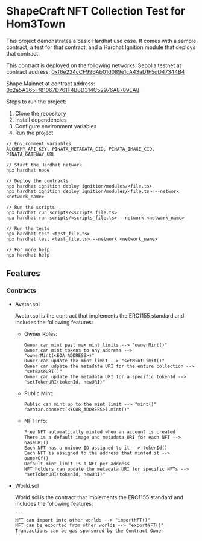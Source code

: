 # ShapeCraft NFT Collection Test for Hom3Town

This project demonstrates a basic Hardhat use case. It comes with a sample contract, a test for that contract, and a Hardhat Ignition module that deploys that contract.

This contract is deployed on the following networks:
Sepolia testnet at contract address: [0xf6e224cCF996Ab01d089e1cA43aD1F5dD47344B4](https://sepolia.etherscan.io/address/0xf6e224cCF996Ab01d089e1cA43aD1F5dD47344B4)

Shape Mainnet at contract address: [0x2a5A365Ff81067D761F4BBD314C52976A8789EA8](https://shapescan.xyz/address/0x2a5A365Ff81067D761F4BBD314C52976A8789EA8)

Steps to run the project:

1. Clone the repository
2. Install dependencies
3. Configure environment variables
4. Run the project

``` 
// Environment variables
ALCHEMY_API_KEY, PINATA_METADATA_CID, PINATA_IMAGE_CID, PINATA_GATEWAY_URL

// Start the Hardhat network
npx hardhat node

// Deploy the contracts
npx hardhat ignition deploy ignition/modules/<file.ts> 
npx hardhat ignition deploy ignition/modules/<file.ts> --network <network_name>

// Run the scripts
npx hardhat run scripts/<scripts_file.ts> 
npx hardhat run scripts/<scripts_file.ts> --network <network_name>

// Run the tests
npx hardhat test <test_file.ts> 
npx hardhat test <test_file.ts> --network <network_name>

// For more help
npx hardhat help 
```

## Features

### Contracts

- Avatar.sol

    Avatar.sol is the contract that implements the ERC1155 standard and includes the following features:

  - Owner Roles:

    ```
    Owner can mint past max mint limits --> "ownerMint()"
    Owner can mint tokens to any address --> "ownerMint(<EOA_ADDRESS>)"
    Owner can update the mint limit --> "setMintLimit()"
    Owner can udpate the metadata URI for the entire collection --> "setBaseURI()"
    Owner can update the metadata URI for a specific tokenId --> "setTokenURI(tokenId, newURI)"
    ```

  - Public Mint:

    ```
    Public can mint up to the mint limit --> "mint()" "avatar.connect(<YOUR_ADDRESS>).mint()"
    ```

  - NFT Info:

    ```
    Free NFT automatically minted when an account is created
    There is a default image and metadata URI for each NFT --> baseURI()
    Each NFT has a unique ID assigned to it --> tokenId()
    Each NFT is assigned to the address that minted it --> ownerOf()
    Default mint limit is 1 NFT per address
    NFT holders can update the metadata URI for specific NFTs --> "setTokenURI(tokenId, newURI)"
    ```

- World.sol

    World.sol is the contract that implements the ERC1155 standard and includes the following features:

      ```
      NFT can import into other worlds --> "importNFT()"
      NFT can be exported from other worlds --> "exportNFT()"
      Transactions can be gas sponsored by the Contract Owner
      ```
